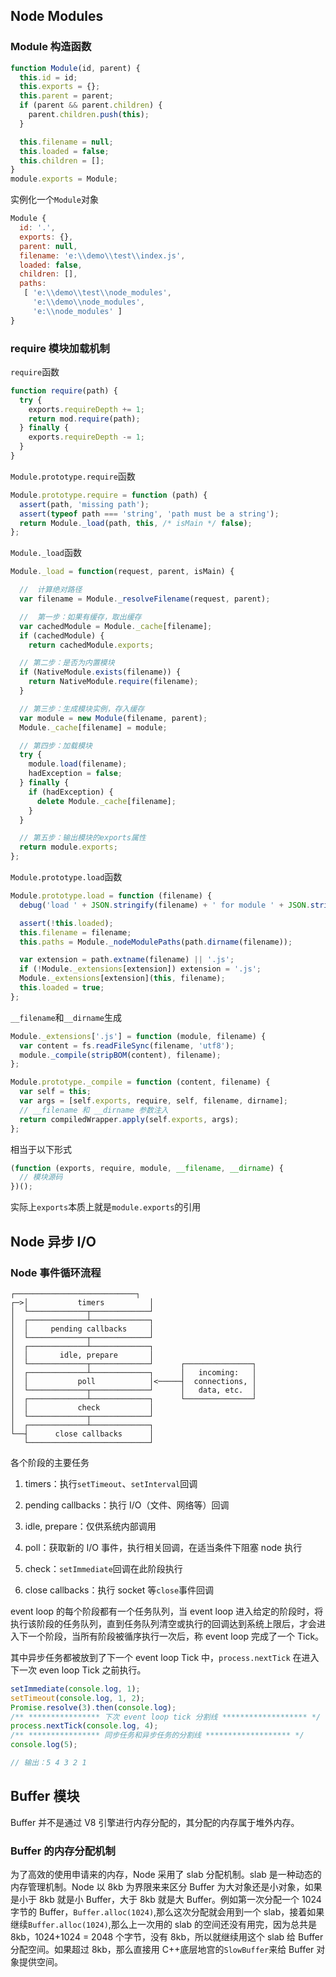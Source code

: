 ## Node Modules

### Module 构造函数

```js
function Module(id, parent) {
  this.id = id;
  this.exports = {};
  this.parent = parent;
  if (parent && parent.children) {
    parent.children.push(this);
  }

  this.filename = null;
  this.loaded = false;
  this.children = [];
}
module.exports = Module;
```

实例化一个`Module`对象

```js
Module {
  id: '.',
  exports: {},
  parent: null,
  filename: 'e:\\demo\\test\\index.js',
  loaded: false,
  children: [],
  paths:
   [ 'e:\\demo\\test\\node_modules',
     'e:\\demo\\node_modules',
     'e:\\node_modules' ]
}
```

### require 模块加载机制

`require`函数

```js
function require(path) {
  try {
    exports.requireDepth += 1;
    return mod.require(path);
  } finally {
    exports.requireDepth -= 1;
  }
}
```

`Module.prototype.require`函数

```js
Module.prototype.require = function (path) {
  assert(path, 'missing path');
  assert(typeof path === 'string', 'path must be a string');
  return Module._load(path, this, /* isMain */ false);
};
```

`Module._load`函数

```js
Module._load = function(request, parent, isMain) {

  //  计算绝对路径
  var filename = Module._resolveFilename(request, parent);

  //  第一步：如果有缓存，取出缓存
  var cachedModule = Module._cache[filename];
  if (cachedModule) {
    return cachedModule.exports;

  // 第二步：是否为内置模块
  if (NativeModule.exists(filename)) {
    return NativeModule.require(filename);
  }

  // 第三步：生成模块实例，存入缓存
  var module = new Module(filename, parent);
  Module._cache[filename] = module;

  // 第四步：加载模块
  try {
    module.load(filename);
    hadException = false;
  } finally {
    if (hadException) {
      delete Module._cache[filename];
    }
  }

  // 第五步：输出模块的exports属性
  return module.exports;
};
```

`Module.prototype.load`函数

```js
Module.prototype.load = function (filename) {
  debug('load ' + JSON.stringify(filename) + ' for module ' + JSON.stringify(this.id));

  assert(!this.loaded);
  this.filename = filename;
  this.paths = Module._nodeModulePaths(path.dirname(filename));

  var extension = path.extname(filename) || '.js';
  if (!Module._extensions[extension]) extension = '.js';
  Module._extensions[extension](this, filename);
  this.loaded = true;
};
```

`__filename`和`__dirname`生成

```js
Module._extensions['.js'] = function (module, filename) {
  var content = fs.readFileSync(filename, 'utf8');
  module._compile(stripBOM(content), filename);
};

Module.prototype._compile = function (content, filename) {
  var self = this;
  var args = [self.exports, require, self, filename, dirname];
  // __filename 和 __dirname 参数注入
  return compiledWrapper.apply(self.exports, args);
};
```

相当于以下形式

```js
(function (exports, require, module, __filename, __dirname) {
  // 模块源码
})();
```

实际上`exports`本质上就是`module.exports`的引用

## Node 异步 I/O

### Node 事件循环流程

```
┌───────────────────────────┐
┌─>│           timers          │
│  └─────────────┬─────────────┘
│  ┌─────────────┴─────────────┐
│  │     pending callbacks     │
│  └─────────────┬─────────────┘
│  ┌─────────────┴─────────────┐
│  │       idle, prepare       │
│  └─────────────┬─────────────┘      ┌───────────────┐
│  ┌─────────────┴─────────────┐      │   incoming:   │
│  │           poll            │<─────┤  connections, │
│  └─────────────┬─────────────┘      │   data, etc.  │
│  ┌─────────────┴─────────────┐      └───────────────┘
│  │           check           │
│  └─────────────┬─────────────┘
│  ┌─────────────┴─────────────┐
└──┤      close callbacks      │
   └───────────────────────────┘
```

各个阶段的主要任务

1. timers：执行`setTimeout`、`setInterval`回调

2. pending callbacks：执行 I/O（文件、网络等）回调

3. idle, prepare：仅供系统内部调用

4. poll：获取新的 I/O 事件，执行相关回调，在适当条件下阻塞 node 执行

5. check：`setImmediate`回调在此阶段执行

6. close callbacks：执行 socket 等`close`事件回调

event loop 的每个阶段都有一个任务队列，当 event loop 进入给定的阶段时，将执行该阶段的任务队列，直到任务队列清空或执行的回调达到系统上限后，才会进入下一个阶段，当所有阶段被循序执行一次后，称 event loop 完成了一个 Tick。

其中异步任务都被放到了下一个 event loop Tick 中，`process.nextTick` 在进入下一次 even loop Tick 之前执行。

```js
setImmediate(console.log, 1);
setTimeout(console.log, 1, 2);
Promise.resolve(3).then(console.log);
/** **************** 下次 event loop tick 分割线 ******************* */
process.nextTick(console.log, 4);
/** **************** 同步任务和异步任务的分割线 ******************* */
console.log(5);

// 输出：5 4 3 2 1
```

## Buffer 模块

Buffer 并不是通过 V8 引擎进行内存分配的，其分配的内存属于堆外内存。

### Buffer 的内存分配机制

为了高效的使用申请来的内存，Node 采用了 slab 分配机制。slab 是一种动态的内存管理机制。Node 以 8kb 为界限来来区分 Buffer 为大对象还是小对象，如果是小于 8kb 就是小 Buffer，大于 8kb 就是大 Buffer。例如第一次分配一个 1024 字节的 Buffer，`Buffer.alloc(1024)`,那么这次分配就会用到一个 slab，接着如果继续`Buffer.alloc(1024)`,那么上一次用的 slab 的空间还没有用完，因为总共是 8kb，1024+1024 = 2048 个字节，没有 8kb，所以就继续用这个 slab 给 Buffer 分配空间。如果超过 8kb，那么直接用 C++底层地宫的`SlowBuffer`来给 Buffer 对象提供空间。
